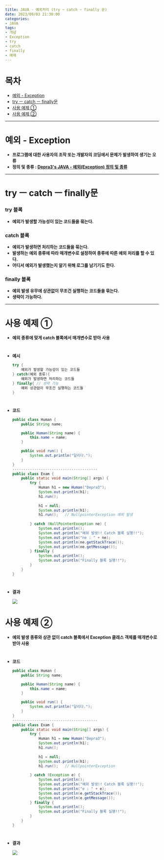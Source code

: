 ```yaml
---
title: JAVA - 예외처리 (try ~ catch ~ finally 문)
date: 2023/09/03 21:30:00
categories:
- JAVA
tags:
- 개념
- Exception
- try
- catch
- finally
- 예제
---
```


# 목차
- [예외 - Exception](#예외---exception)
- [try ㅡ catch ㅡ finally문](#try-ㅡ-catch-ㅡ-finally문)
- [사용 예제 ①](#사용-예제-①)
- [사용 예제 ②](#사용-예제-②)

---
# 예외 - Exception

- **프로그램에 대한 사용자의 조작 또는 개발자의 코딩에서 문제가 발생하여 생기는 오류**
- **정의 및 종류 : [Depra3's JAVA - 예외(Exception) 정의 및 종류](https://depra3.github.io/2023/08/31/2023/08/JAVA-%EC%98%88%EC%99%B8(Exception)_%EC%A0%95%EC%9D%98_%EB%B0%8F_%EC%A2%85%EB%A5%98/)**

---
# **try ㅡ catch ㅡ finally문**

### try 블록

- **예외가 발생할 가능성이 있는 코드들을 묶는다.**

### catch 블록

- **예외가 발생하면 처리하는 코드들을 묶는다.**
- **발생하는 예외 종류에 따라 매개변수로 설정하여 종류에 따른 예외 처리를 할 수 있다.**
- **어디서 예외가 발생했는지 알기 위해 로그를 남기기도 한다.**

### finally 블록

- **예외 발생 유무에 상관없이 무조건 실행하는 코드들을 묶는다.**
- **생략이 가능하다.**
---

# 사용 예제 ①

- **예외 종류에 맞게 catch 블록에서 매개변수로 받아 사용**
#
- **예시**
    
    ```java
    try {
    	예외가 발생할 가능성이 있는 코드들
    } catch(예외 종류){
    	예외가 발생하면 처리하는 코드들
    } finally{ // 생략 가능
    	예외 상관없이 무조건 실행하는 코드들
    }
    ```
#    
- **코드**
    
    ```java
    public class Human {
    	public String name;
    
    	public Human(String name) {
    		this.name = name;
    	}
    
    	public void run() {
    		System.out.println("달리다.");
    	}
    }
    ---------------------------------------
    public class Exam {
    	public static void main(String[] args) {
    		try {
    			Human h1 = new Human("Depra3");
    			System.out.println(h1);
    			h1.run();
    			
    			h1 = null;
    			System.out.println(h1);
    			h1.run();	// NullpointerException 예외 발생
    			
    		} catch (NullPointerException ne) {
    			System.out.println();
    			System.out.println("예외 발생!! Catch 블록 실행!!");
    			System.out.println("ne : " + ne);
    			System.out.println(ne.getStackTrace());
    			System.out.println(ne.getMessage());
    		} finally {
    			System.out.println();
    			System.out.println("Finally 블록 실행!!");
    		}
    	}
    }
    ```
#    
- **결과**
    
    ![](/Images/2023/09/JAVA-예외처리(try~catch~finally)/Untitled.png)
    

# 사용 예제 ②

- **예외 발생 종류와 상관 없이 catch 블록에서 Exception 클래스 객체를 매개변수로 받아 사용**
#
- **코드**
    
    ```java
    public class Human {
    	public String name;
    
    	public Human(String name) {
    		this.name = name;
    	}
    
    	public void run() {
    		System.out.println("달리다.");
    	}
    }
    ---------------------------------------
    public class Exam {
    	public static void main(String[] args) {
    		try {
    			Human h1 = new Human("Depra3");
    			System.out.println(h1);
    			h1.run();
    			
    			h1 = null;
    			System.out.println(h1);
    			h1.run();	// NullpointerException
    			
    		} catch (Exception e) {
    			System.out.println();
    			System.out.println("예외 발생!! Catch 블록 실행!!");
    			System.out.println("e : " + e);
    			System.out.println(e.getStackTrace());
    			System.out.println(e.getMessage());
    		} finally {
    			System.out.println();
    			System.out.println("Finally 블록 실행!!");
    		}
    	}
    }
    ```
#    
- **결과**
    
    ![](/Images/2023/09/JAVA-예외처리(try~catch~finally)/Untitled%201.png)